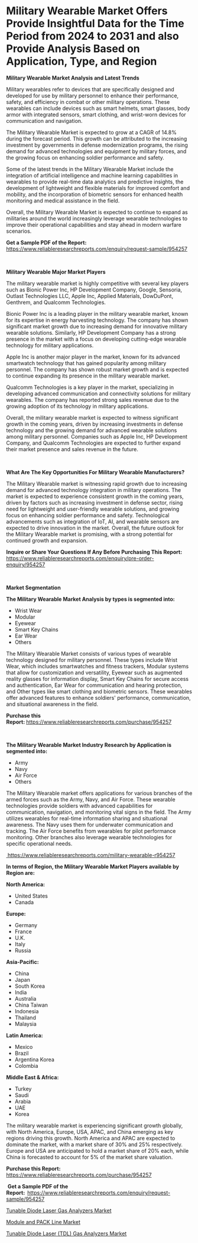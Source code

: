 <p><h1>Military Wearable Market Offers Provide Insightful Data for the Time Period from 2024 to 2031 and also Provide Analysis Based on Application, Type, and Region</h1></p><p><strong>Military Wearable Market Analysis and Latest Trends</strong></p>
<p><p>Military wearables refer to devices that are specifically designed and developed for use by military personnel to enhance their performance, safety, and efficiency in combat or other military operations. These wearables can include devices such as smart helmets, smart glasses, body armor with integrated sensors, smart clothing, and wrist-worn devices for communication and navigation.</p><p>The Military Wearable Market is expected to grow at a CAGR of 14.8% during the forecast period. This growth can be attributed to the increasing investment by governments in defense modernization programs, the rising demand for advanced technologies and equipment by military forces, and the growing focus on enhancing soldier performance and safety.</p><p>Some of the latest trends in the Military Wearable Market include the integration of artificial intelligence and machine learning capabilities in wearables to provide real-time data analytics and predictive insights, the development of lightweight and flexible materials for improved comfort and mobility, and the incorporation of biometric sensors for enhanced health monitoring and medical assistance in the field.</p><p>Overall, the Military Wearable Market is expected to continue to expand as militaries around the world increasingly leverage wearable technologies to improve their operational capabilities and stay ahead in modern warfare scenarios.</p></p>
<p><strong>Get a Sample PDF of the Report:&nbsp;</strong> <a href="https://www.reliableresearchreports.com/enquiry/request-sample/954257">https://www.reliableresearchreports.com/enquiry/request-sample/954257</a></p>
<p>&nbsp;</p>
<p><strong>Military Wearable Major Market Players</strong></p>
<p><p>The military wearable market is highly competitive with several key players such as Bionic Power Inc, HP Development Company, Google, Sensoria, Outlast Technologies LLC, Apple Inc, Applied Materials, DowDuPont, Genthrem, and Qualcomm Technologies. </p><p>Bionic Power Inc is a leading player in the military wearable market, known for its expertise in energy harvesting technology. The company has shown significant market growth due to increasing demand for innovative military wearable solutions. Similarly, HP Development Company has a strong presence in the market with a focus on developing cutting-edge wearable technology for military applications.</p><p>Apple Inc is another major player in the market, known for its advanced smartwatch technology that has gained popularity among military personnel. The company has shown robust market growth and is expected to continue expanding its presence in the military wearable market.</p><p>Qualcomm Technologies is a key player in the market, specializing in developing advanced communication and connectivity solutions for military wearables. The company has reported strong sales revenue due to the growing adoption of its technology in military applications.</p><p>Overall, the military wearable market is expected to witness significant growth in the coming years, driven by increasing investments in defense technology and the growing demand for advanced wearable solutions among military personnel. Companies such as Apple Inc, HP Development Company, and Qualcomm Technologies are expected to further expand their market presence and sales revenue in the future.</p></p>
<p>&nbsp;</p>
<p><strong>What Are The Key Opportunities For Military Wearable Manufacturers?</strong></p>
<p><p>The Military Wearable market is witnessing rapid growth due to increasing demand for advanced technology integration in military operations. The market is expected to experience consistent growth in the coming years, driven by factors such as increasing investment in defense sector, rising need for lightweight and user-friendly wearable solutions, and growing focus on enhancing soldier performance and safety. Technological advancements such as integration of IoT, AI, and wearable sensors are expected to drive innovation in the market. Overall, the future outlook for the Military Wearable market is promising, with a strong potential for continued growth and expansion.</p></p>
<p><strong>Inquire or Share Your Questions If Any Before Purchasing This Report:</strong> <a href="https://www.reliableresearchreports.com/enquiry/pre-order-enquiry/954257">https://www.reliableresearchreports.com/enquiry/pre-order-enquiry/954257</a></p>
<p>&nbsp;</p>
<p><strong>Market Segmentation</strong></p>
<p><strong>The Military Wearable Market Analysis by types is segmented into:</strong></p>
<p><ul><li>Wrist Wear</li><li>Modular</li><li>Eyewear</li><li>Smart Key Chains</li><li>Ear Wear</li><li>Others</li></ul></p>
<p><p>The Military Wearable Market consists of various types of wearable technology designed for military personnel. These types include Wrist Wear, which includes smartwatches and fitness trackers, Modular systems that allow for customization and versatility, Eyewear such as augmented reality glasses for information display, Smart Key Chains for secure access and authentication, Ear Wear for communication and hearing protection, and Other types like smart clothing and biometric sensors. These wearables offer advanced features to enhance soldiers' performance, communication, and situational awareness in the field.</p></p>
<p><strong>Purchase this Report:&nbsp;</strong><a href="https://www.reliableresearchreports.com/purchase/954257">https://www.reliableresearchreports.com/purchase/954257</a></p>
<p>&nbsp;</p>
<p><strong>The Military Wearable Market Industry Research by Application is segmented into:</strong></p>
<p><ul><li>Army</li><li>Navy</li><li>Air Force</li><li>Others</li></ul></p>
<p><p>The Military Wearable market offers applications for various branches of the armed forces such as the Army, Navy, and Air Force. These wearable technologies provide soldiers with advanced capabilities for communication, navigation, and monitoring vital signs in the field. The Army utilizes wearables for real-time information sharing and situational awareness. The Navy uses them for underwater communication and tracking. The Air Force benefits from wearables for pilot performance monitoring. Other branches also leverage wearable technologies for specific operational needs.</p></p>
<p><a href="https://www.reliableresearchreports.com/military-wearable-r954257">&nbsp;https://www.reliableresearchreports.com/military-wearable-r954257</a></p>
<p><strong>In terms of Region, the Military Wearable Market Players available by Region are:</strong></p>
<p>
    <p> <strong> North America: </strong>
        <ul>
            <li>United States</li>
            <li>Canada</li>
        </ul>
        </p> 
    <p> <strong> Europe: </strong>
        <ul>
            <li>Germany</li>
            <li>France</li>
            <li>U.K.</li>
            <li>Italy</li>
            <li>Russia</li>
        </ul>
        </p> 
    <p> <strong> Asia-Pacific: </strong>
        <ul>
            <li>China</li>
            <li>Japan</li>
            <li>South Korea</li>
            <li>India</li>
            <li>Australia</li>
            <li>China Taiwan</li>
            <li>Indonesia</li>
            <li>Thailand</li>
            <li>Malaysia</li>
        </ul>
        </p> 
    <p> <strong> Latin America: </strong>
        <ul>
            <li>Mexico</li>
            <li>Brazil</li>
            <li>Argentina Korea</li>
            <li>Colombia</li>
        </ul>
        </p> 
    <p> <strong> Middle East & Africa: </strong>
        <ul>
            <li>Turkey</li>
            <li>Saudi</li>
            <li>Arabia</li>
            <li>UAE</li>
            <li>Korea</li>
        </ul>
    </p>
    </p>
<p><p>The military wearable market is experiencing significant growth globally, with North America, Europe, USA, APAC, and China emerging as key regions driving this growth. North America and APAC are expected to dominate the market, with a market share of 30% and 25% respectively. Europe and USA are anticipated to hold a market share of 20% each, while China is forecasted to account for 5% of the market share valuation.</p></p>
<p><strong>Purchase this Report: </strong><a href="https://www.reliableresearchreports.com/purchase/954257">https://www.reliableresearchreports.com/purchase/954257</a></p>
<p>&nbsp;<strong>Get a Sample PDF of the Report:&nbsp;&nbsp;</strong><a href="https://www.reliableresearchreports.com/enquiry/request-sample/954257">https://www.reliableresearchreports.com/enquiry/request-sample/954257</a></p>
<p><strong></strong></p>
<p><p><a href="https://www.linkedin.com/pulse/tunable-diode-laser-gas-analyzers-market-trends-forecast-ktz0c?trackingId=DNucrD8xO3qxecnEqy2ITg%3D%3D">Tunable Diode Laser Gas Analyzers Market</a></p><p><a href="https://www.linkedin.com/pulse/module-pack-line-market-trends-analysis-forecasted-period-2024-2031-6szxc">Module and PACK Line Market</a></p><p><a href="https://www.linkedin.com/pulse/tunable-diode-laser-tdl-gas-analyzers-market-analysis-its-rmonc">Tunable Diode Laser (TDL) Gas Analyzers Market</a></p></p>